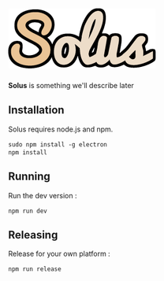 # ![Uxie](static/images/logo_small.png)

**Solus** is something we'll describe later

## Installation

Solus requires node.js and npm.

    sudo npm install -g electron
    npm install

## Running
Run the dev version :

    npm run dev
    
## Releasing

Release for your own platform :

    npm run release
